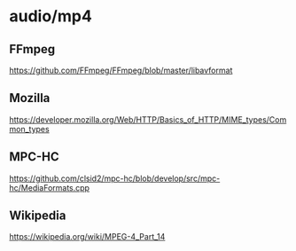 # audio/mp4

## FFmpeg

https://github.com/FFmpeg/FFmpeg/blob/master/libavformat

## Mozilla

<https://developer.mozilla.org/Web/HTTP/Basics_of_HTTP/MIME_types/Common_types>

## MPC-HC

https://github.com/clsid2/mpc-hc/blob/develop/src/mpc-hc/MediaFormats.cpp

## Wikipedia

<https://wikipedia.org/wiki/MPEG-4_Part_14>
